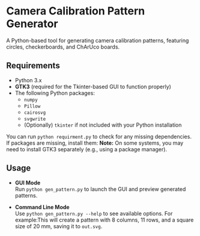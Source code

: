 # Camera Calibration Pattern Generator

A Python-based tool for generating camera calibration patterns, featuring circles, checkerboards, and ChArUco boards.

## Requirements

- Python 3.x
- **GTK3** (required for the Tkinter-based GUI to function properly)
- The following Python packages:
  - `numpy`
  - `Pillow`
  - `cairosvg`
  - `svgwrite`
  - (Optionally) `tkinter` if not included with your Python installation

You can run `python requirment.py` to check for any missing dependencies.  
If packages are missing, install them:
**Note:** On some systems, you may need to install GTK3 separately (e.g., using a package manager).

## Usage

- **GUI Mode**  
  Run `python gen_pattern.py` to launch the GUI and preview generated patterns.

- **Command Line Mode**  
  Use `python gen_pattern.py --help` to see available options. For example:This will create a pattern with 8 columns, 11 rows, and a square size of 20 mm, saving it to `out.svg`.
